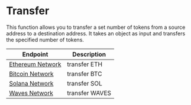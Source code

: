 # Transfer

This function allows you to transfer a set number of tokens from a source address to a destination address. It takes an object as input and transfers the specified number of tokens.

| Endpoint | Description
|----------|------------
| [Ethereum Network](./ethereum-network.md) | transfer ETH
| [Bitcoin Network](./bitcoin-network.md) | transfer BTC
| [Solana Network](./solana-network.md) | transfer SOL
| [Waves Network](./waves-network.md) | transfer WAVES
